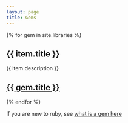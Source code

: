 ```yaml
---
layout: page
title: Gems
---
```

{% for gem in site.libraries %}
  <h2>{{ item.title }}</h2>
  <p>{{ item.description }}</p>
  <p><h2><a href="{{ gem.url | prepend: site.github.url }}">{{ gem.title }}</a></h2></p>
{% endfor %}

<p>If you are new to ruby, see <a href="http://guides.rubygems.org/what-is-a-gem/">what is a gem here</a></p>
